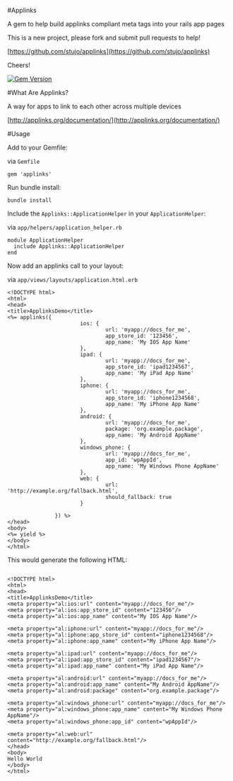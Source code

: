 #Applinks

A gem to help build applinks compliant meta tags into your rails app pages

This is a new project, please fork and submit pull requests to help!

[https://github.com/stujo/applinks](https://github.com/stujo/applinks)

Cheers!

[![Gem Version](https://badge.fury.io/rb/applinks.svg)](http://badge.fury.io/rb/applinks)


#What Are Applinks?

A way for apps to link to each other across multiple devices

[http://applinks.org/documentation/](http://applinks.org/documentation/)

#Usage

Add to your Gemfile:

via `Gemfile`

```
gem 'applinks'
```

Run bundle install:

```
bundle install
```

Include the `Applinks::ApplicationHelper` in your `ApplicationHelper`:

via `app/helpers/application_helper.rb`

```
module ApplicationHelper
  include Applinks::ApplicationHelper
end
```

Now add an applinks call to your layout:

via `app/views/layouts/application.html.erb`


```
<!DOCTYPE html>
<html>
<head>
<title>ApplinksDemo</title>
<%= applinks({
                       ios: {
                               url: 'myapp://docs_for_me',
                               app_store_id: '123456',
                               app_name: 'My IOS App Name'
                       },
                       ipad: {
                               url: 'myapp://docs_for_me',
                               app_store_id: 'ipad1234567',
                               app_name: 'My iPad App Name'
                       },
                       iphone: {
                               url: 'myapp://docs_for_me',
                               app_store_id: 'iphone1234568',
                               app_name: 'My iPhone App Name'
                       },
                       android: {
                               url: 'myapp://docs_for_me',
                               package: 'org.example.package',
                               app_name: 'My Android AppName'
                       },
                       windows_phone: {
                               url: 'myapp://docs_for_me',
                               app_id: 'wpAppId',
                               app_name: 'My Windows Phone AppName'
                       },
                       web: {
                               url: 'http://example.org/fallback.html',
                               should_fallback: true
                       }

               }) %>
</head>
<body>
<%= yield %>
</body>
</html>
```

This would generate the following HTML:

```

<!DOCTYPE html>
<html>
<head>
<title>ApplinksDemo</title>
<meta property="al:ios:url" content="myapp://docs_for_me"/>
<meta property="al:ios:app_store_id" content="123456"/>
<meta property="al:ios:app_name" content="My IOS App Name"/>

<meta property="al:iphone:url" content="myapp://docs_for_me"/>
<meta property="al:iphone:app_store_id" content="iphone1234568"/>
<meta property="al:iphone:app_name" content="My iPhone App Name"/>

<meta property="al:ipad:url" content="myapp://docs_for_me"/>
<meta property="al:ipad:app_store_id" content="ipad1234567"/>
<meta property="al:ipad:app_name" content="My iPad App Name"/>

<meta property="al:android:url" content="myapp://docs_for_me"/>
<meta property="al:android:app_name" content="My Android AppName"/>
<meta property="al:android:package" content="org.example.package"/>

<meta property="al:windows_phone:url" content="myapp://docs_for_me"/>
<meta property="al:windows_phone:app_name" content="My Windows Phone AppName"/>
<meta property="al:windows_phone:app_id" content="wpAppId"/>

<meta property="al:web:url" content="http://example.org/fallback.html"/>
</head>
<body>
Hello World
</body>
</html>
```


